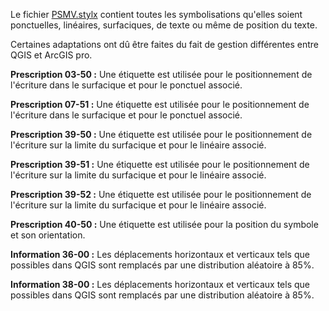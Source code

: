 Le fichier [PSMV.stylx](/PSMV/ArcGISpro/PSMV.stylx) contient toutes les symbolisations qu'elles soient ponctuelles, linéaires, surfaciques, de texte ou même de position du texte.

Certaines adaptations ont dû être faites du fait de gestion différentes entre QGIS et ArcGIS pro.

**Prescription 03-50 :**
Une étiquette est utilisée pour le positionnement de l'écriture dans le surfacique et pour le ponctuel associé.

**Prescription 07-51 :**
Une étiquette est utilisée pour le positionnement de l'écriture dans le surfacique et pour le ponctuel associé.

**Prescription 39-50 :**
Une étiquette est utilisée pour le positionnement de l'écriture sur la limite du surfacique et pour le linéaire associé.

**Prescription 39-51 :**
Une étiquette est utilisée pour le positionnement de l'écriture sur la limite du surfacique et pour le linéaire associé.

**Prescription 39-52 :**
Une étiquette est utilisée pour le positionnement de l'écriture sur la limite du surfacique et pour le linéaire associé.

**Prescription 40-50 :**
Une étiquette est utilisée pour la position du symbole et son orientation.

**Information 36-00 :**
Les déplacements horizontaux et verticaux tels que possibles dans QGIS sont remplacés par une distribution aléatoire à 85%.

**Information 38-00 :**
Les déplacements horizontaux et verticaux tels que possibles dans QGIS sont remplacés par une distribution aléatoire à 85%.
